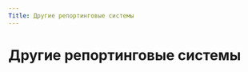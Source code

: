 ```yaml
---
Title: Другие репортинговые системы
---
```



Другие репортинговые системы
============================
